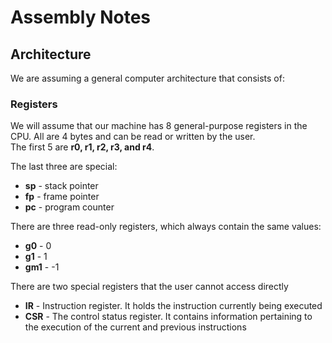 # Assembly Notes

## Architecture

We are assuming a general computer architecture that consists of:

### Registers

We will assume that our machine has 8 general-purpose registers in the CPU. All are 4 bytes and can be read or written by the user.  
The first 5 are **r0, r1, r2, r3, and r4**.

The last three are special:

- **sp** - stack pointer
- **fp** - frame pointer
- **pc** - program counter

There are three read-only registers, which always contain the same values:

- **g0** - 0
- **g1** - 1
- **gm1** - -1

There are two special registers that the user cannot access directly

- **IR** - Instruction register. It holds the instruction currently being executed
- **CSR** - The control status register. It contains information pertaining to the execution of the current and previous instructions
